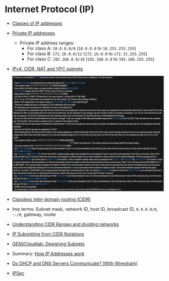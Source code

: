 # Internet Protocol (IP)

-   [Classes of IP addresses](https://study-ccna.com/classes-of-ip-addresses)
-   [Private IP addresses](https://study-ccna.com/private-ip-addresses-explained)
    -   Private IP address ranges:
        -   For class A: `10.0.0.0/8` (`10.0.0.0` to `10.255.255.255`)
        -   For class B: `172.16.0.0/12` (`172.16.0.0` to `172.31.255.255`)
        -   For class C: `192.168.0.0/16` (`192.168.0.0` to `192.168.255.255`)
-   [IPv4, CIDR, NAT and VPC subnets](https://www.youtube.com/watch?v=z07HTSzzp3o)

    <p align="center">
    <img src="./files/img/ip/ip-cidr-subnet.png" alt="Additional explanation for https://www.youtube.com/watch?v=z07HTSzzp3o as a comment on the video. Author of comment: Harsh Kapadia" loading="lazy" />
    </p>

-   [Classless inter-domain routing (CIDR)](https://study-ccna.com/cidr-classless-inter-domain-routing)
-   Imp terms: Subnet mask, network ID, host ID, broadcast ID, `0.0.0.0/0`, `::/0`, gateway, router
-   [Understanding CIDR Ranges and dividing networks](https://www.youtube.com/watch?v=MmA0-978fSk)
-   [IP Subnetting from CIDR Notations](https://www.youtube.com/watch?v=POPoAjWFkGg)
-   [GENI/Cloudlab: Designing Subnets](https://witestlab.poly.edu/blog/designing-subnets)
-   Summary: [How IP Addresses work](https://www.youtube.com/watch?v=ANZJkxiOSRg)
-   [Do DHCP and DNS Servers Communicate? (With Wireshark)](https://www.youtube.com/watch?v=FYcO4ZshG8Q)
-   [IPSec](./ipsec.md)
